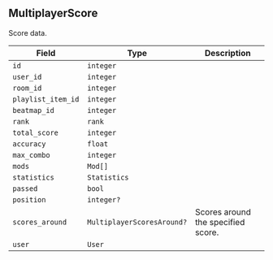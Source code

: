 ## MultiplayerScore

Score data.

Field              | Type                       | Description
-------------------|----------------------------|-------------------
`id`               | `integer`                  |  |
`user_id`          | `integer`                  |  |
`room_id`          | `integer`                  |  |
`playlist_item_id` | `integer`                  |  |
`beatmap_id`       | `integer`                  |  |
`rank`             | `rank`                     |  |
`total_score`      | `integer`                  |  |
`accuracy`         | `float`                    |  |
`max_combo`        | `integer`                  |  |
`mods`             | `Mod[]`                    |  |
`statistics`       | `Statistics`               |  |
`passed`           | `bool`                     |  |
`position`         | `integer?`                 |  |
`scores_around`    | `MultiplayerScoresAround?` | Scores around the specified score.
`user`             | `User`                     |  |
